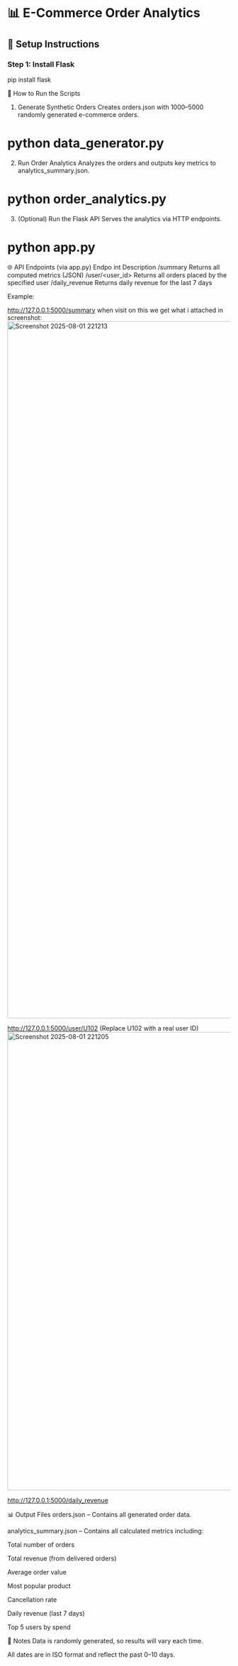 # 📊 E-Commerce Order Analytics

## 🔧 Setup Instructions

### Step 1: Install Flask

pip install flask

🚀 How to Run the Scripts
1. Generate Synthetic Orders
Creates orders.json with 1000–5000 randomly generated e-commerce orders.


# python data_generator.py
2. Run Order Analytics
Analyzes the orders and outputs key metrics to analytics_summary.json.

# python order_analytics.py
3. (Optional) Run the Flask API
Serves the analytics via HTTP endpoints.


# python app.py

🌐 API Endpoints (via app.py)
Endpo int	Description
/summary	Returns all computed metrics (JSON)
/user/<user_id>	Returns all orders placed by the specified user
/daily_revenue	Returns daily revenue for the last 7 days

Example:

http://127.0.0.1:5000/summary
when visit on this we  get what i attached in screenshot:
<img width="952" height="1572" alt="Screenshot 2025-08-01 221213" src="https://github.com/user-attachments/assets/f3c372e8-3f3d-42d2-afcf-73c9c4deeea1" />


http://127.0.0.1:5000/user/U102 (Replace U102 with a real user ID)
<img width="732" height="1034" alt="Screenshot 2025-08-01 221205" src="https://github.com/user-attachments/assets/972ddcb2-d86d-4927-8f6b-d86af7995a95" />


http://127.0.0.1:5000/daily_revenue

📊 Output Files
orders.json – Contains all generated order data.

analytics_summary.json – Contains all calculated metrics including:

Total number of orders

Total revenue (from delivered orders)

Average order value

Most popular product

Cancellation rate

Daily revenue (last 7 days)

Top 5 users by spend

📌 Notes
Data is randomly generated, so results will vary each time.

All dates are in ISO format and reflect the past 0–10 days.


